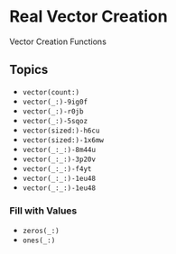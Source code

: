 # Real Vector Creation

Vector Creation Functions

## Topics

- ``vector(count:)``
- ``vector(_:)-9ig0f``
- ``vector(_:)-r0jb``
- ``vector(_:)-5sqoz``
- ``vector(sized:)-h6cu``
- ``vector(sized:)-1x6mw``
- ``vector(_:_:)-8m44u``
- ``vector(_:_:)-3p20v``
- ``vector(_:_:)-f4yt``
- ``vector(_:_:)-1eu48``
- ``vector(_:_:)-1eu48``

### Fill with Values
- ``zeros(_:)``
- ``ones(_:)``
